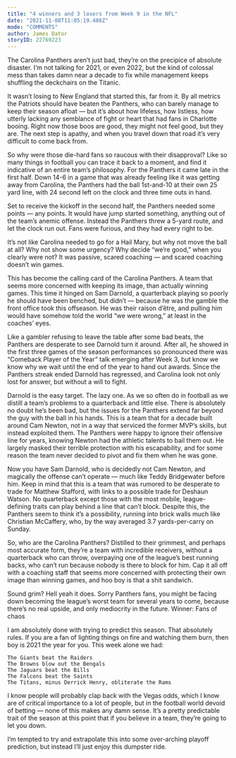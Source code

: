 ```yaml
---
title: "4 winners and 3 losers from Week 9 in the NFL"
date: "2021-11-08T11:05:19.486Z"
mode: "COMMENTS"
author: James Dator
storyID: 22769223
---
```


The Carolina Panthers aren’t just bad, they’re on the precipice of absolute disaster. I’m not talking for 2021, or even 2022, but the kind of colossal mess than takes damn near a decade to fix while management keeps shuffling the deckchairs on the Titanic.

It wasn’t losing to New England that started this, far from it. By all metrics the Patriots should have beaten the Panthers, who can barely manage to keep their season afloat — but it’s about how lifeless, how listless, how utterly lacking any semblance of fight or heart that had fans in Charlotte booing. Right now those boos are good, they might not feel good, but they are. The next step is apathy, and when you travel down that road it’s very difficult to come back from.

So why were those die-hard fans so raucous with their disapproval? Like so many things in football you can trace it back to a moment, and find it indicative of an entire team’s philosophy. For the Panthers it came late in the first half. Down 14-6 in a game that was already feeling like it was getting away from Carolina, the Panthers had the ball 1st-and-10 at their own 25 yard line, with 24 second left on the clock and three time outs in hand.

Set to receive the kickoff in the second half, the Panthers needed some points — any points. It would have jump started something, anything out of the team’s anemic offense. Instead the Panthers threw a 5-yard route, and let the clock run out. Fans were furious, and they had every right to be.

It’s not like Carolina needed to go for a Hail Mary, but why not move the ball at all? Why not show some urgency? Why decide “we’re good,” when you clearly were not? It was passive, scared coaching — and scared coaching doesn’t win games.

This has become the calling card of the Carolina Panthers. A team that seems more concerned with keeping its image, than actually winning games. This time it hinged on Sam Darnold, a quarterback playing so poorly he should have been benched, but didn’t — because he was the gamble the front office took this offseason. He was their raison d’être, and pulling him would have somehow told the world “we were wrong,” at least in the coaches’ eyes.

Like a gambler refusing to leave the table after some bad beats, the Panthers are desperate to see Darnold turn it around. After all, he showed in the first three games of the season performances so pronounced there was “Comeback Player of the Year” talk emerging after Week 3, but know we know why we wait until the end of the year to hand out awards. Since the Panthers streak ended Darnold has regressed, and Carolina look not only lost for answer, but without a will to fight.

Darnold is the easy target. The lazy one. As we so often do in football as we distill a team’s problems to a quarterback and little else. There is absolutely no doubt he’s been bad, but the issues for the Panthers extend far beyond the guy with the ball in his hands. This is a team that for a decade built around Cam Newton, not in a way that serviced the former MVP’s skills, but instead exploited them. The Panthers were happy to ignore their offensive line for years, knowing Newton had the athletic talents to bail them out. He largely masked their terrible protection with his escapability, and for some reason the team never decided to pivot and fix them when he was gone.

Now you have Sam Darnold, who is decidedly not Cam Newton, and magically the offense can’t operate — much like Teddy Bridgewater before him. Keep in mind that this is a team that was rumored to be desperate to trade for Matthew Stafford, with links to a possible trade for Deshaun Watson. No quarterback except those with the most mobile, league-defining traits can play behind a line that can’t block. Despite this, the Panthers seem to think it’s a possibility, running into brick walls much like Christian McCaffery, who, by the way averaged 3.7 yards-per-carry on Sunday.

So, who are the Carolina Panthers? Distilled to their grimmest, and perhaps most accurate form, they’re a team with incredible receivers, without a quarterback who can throw, overpaying one of the league’s best running backs, who can’t run because nobody is there to block for him. Cap it all off with a coaching staff that seems more concerned with protecting their own image than winning games, and hoo boy is that a shit sandwich.

Sound grim? Hell yeah it does. Sorry Panthers fans, you might be facing down becoming the league’s worst team for several years to come, because there’s no real upside, and only mediocrity in the future.
Winner: Fans of chaos

I am absolutely done with trying to predict this season. That absolutely rules. If you are a fan of lighting things on fire and watching them burn, then boy is 2021 the year for you. This week alone we had:

    The Giants beat the Raiders
    The Browns blow out the Bengals
    The Jaguars beat the Bills
    The Falcons beat the Saints
    The Titans, minus Derrick Henry, obliterate the Rams

I know people will probably clap back with the Vegas odds, which I know are of critical importance to a lot of people, but in the football world devoid of betting — none of this makes any damn sense. It’s a pretty predictable trait of the season at this point that if you believe in a team, they’re going to let you down.

I’m tempted to try and extrapolate this into some over-arching playoff prediction, but instead I’ll just enjoy this dumpster ride.
